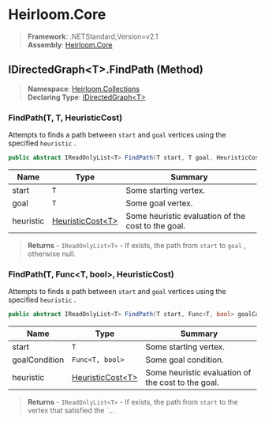 # Heirloom.Core

> **Framework**: .NETStandard,Version=v2.1  
> **Assembly**: [Heirloom.Core][0]

## IDirectedGraph\<T>.FindPath (Method)

> **Namespace**: [Heirloom.Collections][0]  
> **Declaring Type**: [IDirectedGraph\<T>][1]

### FindPath(T, T, HeuristicCost<T>)

Attempts to finds a path between `start` and `goal` vertices using the specified `heuristic` .

```cs
public abstract IReadOnlyList<T> FindPath(T start, T goal, HeuristicCost<T> heuristic)
```

| Name      | Type                   | Summary                                            |
|-----------|------------------------|----------------------------------------------------|
| start     | `T`                    | Some starting vertex.                              |
| goal      | `T`                    | Some goal vertex.                                  |
| heuristic | [HeuristicCost\<T>][2] | Some heuristic evaluation of the cost to the goal. |

> **Returns** - `IReadOnlyList<T>` - If exists, the path from `start` to `goal` , otherwise null.

### FindPath(T, Func<T, bool>, HeuristicCost<T>)

Attempts to finds a path between `start` and `goal` vertices using the specified `heuristic` .

```cs
public abstract IReadOnlyList<T> FindPath(T start, Func<T, bool> goalCondition, HeuristicCost<T> heuristic)
```

| Name          | Type                   | Summary                                            |
|---------------|------------------------|----------------------------------------------------|
| start         | `T`                    | Some starting vertex.                              |
| goalCondition | `Func<T, bool>`        | Some goal condition.                               |
| heuristic     | [HeuristicCost\<T>][2] | Some heuristic evaluation of the cost to the goal. |

> **Returns** - `IReadOnlyList<T>` - If exists, the path from `start` to the vertex that satisfied the `...

[0]: ../../../Heirloom.Core.md
[1]: ../IDirectedGraph[T].md
[2]: ../../Heirloom/HeuristicCost[T].md
